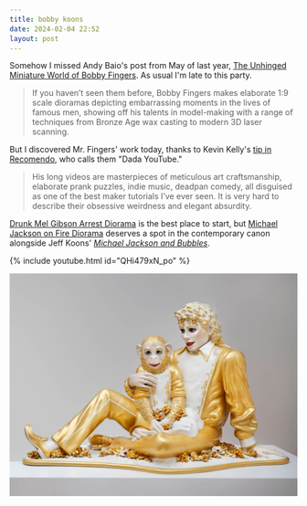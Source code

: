 ```yaml
---
title: bobby koons
date: 2024-02-04 22:52
layout: post
---
```


Somehow I missed Andy Baio's post from May of last year, [The Unhinged Miniature World of Bobby Fingers](https://waxy.org/2023/05/the-unhinged-miniature-world-of-bobby-fingers/). As usual I'm late to this party.

> If you haven’t seen them before, Bobby Fingers makes elaborate 1:9 scale dioramas depicting embarrassing moments in the lives of famous men, showing off his talents in model-making with a range of techniques from Bronze Age wax casting to modern 3D laser scanning.

But I discovered Mr. Fingers' work today, thanks to Kevin Kelly's [tip in Recomendo](https://www.recomendo.com/p/drawzerquiet-places-finderon-the), who calls them "Dada YouTube." 

> His long videos are masterpieces of meticulous art craftsmanship, elaborate prank puzzles, indie music, deadpan comedy, all disguised as one of the best maker tutorials I’ve ever seen. It is very hard to describe their obsessive weirdness and elegant absurdity.

[Drunk Mel Gibson Arrest Diorama](https://www.youtube.com/watch?v=2UoHb0ziMDA&t=20s) is the best place to start, but [Michael Jackson on Fire Diorama](https://www.youtube.com/watch?v=QHi479xN_po) deserves a spot in the contemporary canon alongside Jeff Koons' *[Michael Jackson and Bubbles](https://en.wikipedia.org/wiki/Michael_Jackson_and_Bubbles)*. 

{% include youtube.html id="QHi479xN_po" %}

![Michael Jackson and Bubbles by Jeff Koons](/assets/2024/koons-michaeljackson.png)
